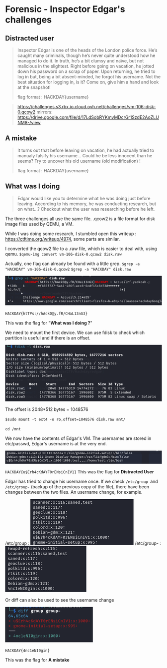 # Forensic - Inspector Edgar's challenges

## Distracted user 
> Inspector Edgar is one of the heads of the London police force. He’s caught many criminals, though he’s never quite understood how he managed to do it. In truth, he’s a bit clumsy and naïve, but not malicious in the slightest.
Right before going on vacation, he jotted down his password on a scrap of paper. Upon returning, he tried to log in but, being a bit absent-minded, he forgot his username. Not the best situation for logging in, is it?
Come on, give him a hand and look at the snapshot!
> 
> flag format : HACKDAY{username}

> https://challenges.s3.rbx.io.cloud.ovh.net/challenges/vm-106-disk-0.qcow2
mirrors: https://drive.google.com/file/d/17LdSobRYKmvMDcrGr1SzdE2AoZLUNM8-/view

## A mistake 
> It turns out that before leaving on vacation, he had actually tried to manualy falsify his username... Could he be less innocent than he seems?
Try to uncover his old username (old modification) !
> 
>flag format : HACKDAY{username}


## What was I doing 
> Edgar would like you to determine what he was doing just before leaving. According to his memory, he was conducting research, but on what...? Checkout what the user was researching before he left.

The three challenges all use the same file.
.qcow2 is a file format for disk image files used by QEMU, a VM.

While I was doing some research, I stumbled open this writeup : https://ctftime.org/writeup/4974, some parts are similar.

I converted the qcow2 file to a .raw file, which is easier to deal with, using qemu.
`$qemu-img convert vm-106-disk-0.qcow2 disk.raw`

Actually, one flag can already be found with a little grep.
`$grep -a "HACKDAY" vm-106-disk-0.qcow2`
`$grep -a "HACKDAY" disk.raw`

![third flag](../Attachments/Edgar/WhatwasIdoing.png)


`HACKDAY{htTPs://hAckD@y.fR/CHaL13nG3}`

This was the flag for "**What was I doing ?**"

We need to mount the first device. We can use fdisk to check which partition is useful and if there is an offset.

![fdisk](../Attachments/Edgar/fdisk.png)

The offset is 2048*512 bytes = 1048576

`$sudo mount -t ext4 -o ro,offset=1048576 disk.raw mnt/`

`cd /mnt`

We now have the contents of Edgar's VM.
The usernames are stored in etc/passwd, Edgar's username is at the very end.

![username](../Attachments/Edgar/username.png)

`HACKDAY{u$Erh4cKdAYF0rENsiCnIV1}`
This was the flag for **Distracted User**

Edgar has tried to change his username once.
If we check `/etc/group `and `/etc/group-` (backup of the previous copy of the file), there have been changes between the two files. An username change, for example.


/etc/group : 
![group file](../Attachments/Edgar/etcgroup.png)
/etc/group- :
![group file backup](../Attachments/Edgar/etcgroupminus.png)


Or diff can also be used to see the username change

![diff](../Attachments/Edgar/comparison.png)
 
`HACKDAY{4nc1eNI0gin}`

This was the flag for **A mistake**
